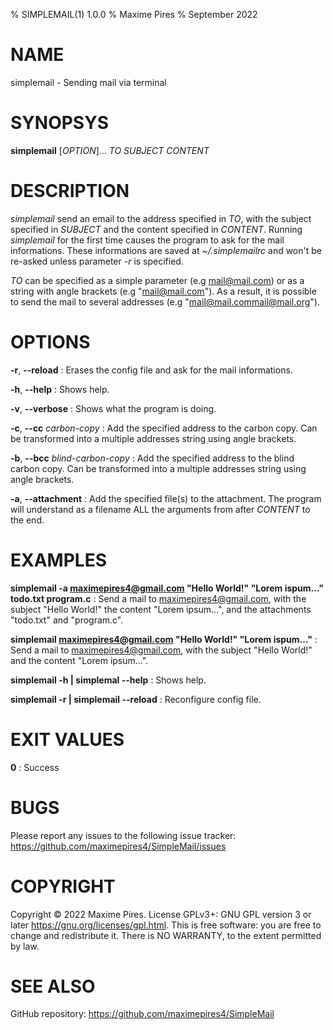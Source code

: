% SIMPLEMAIL(1) 1.0.0
% Maxime Pires
% September 2022

# NAME
simplemail - Sending mail via terminal

# SYNOPSYS
**simplemail** [*OPTION*]... *TO* *SUBJECT* *CONTENT*

# DESCRIPTION
*simplemail* send an email to the address specified in *TO*, with the subject specified in *SUBJECT* and the content specified in *CONTENT*. Running *simplemail* for the first time causes the program to ask for the mail informations. These informations are saved at *~/.simplemailrc* and won't be re-asked unless parameter *-r* is specified.

*TO* can be specified as a simple parameter (e.g mail@mail.com) or as a string with angle brackets (e.g "<mail@mail.com>"). As a result, it is possible to send the mail to several addresses (e.g "<mail@mail.com><mail@mail.org>").

# OPTIONS
**-r**, **--reload**
: Erases the config file and ask for the mail informations.

**-h**, **--help**
: Shows help.

**-v**, **--verbose**
: Shows what the program is doing.

**-c**, **--cc** *carbon-copy*
: Add the specified address to the carbon copy. Can be transformed into a multiple addresses string using angle brackets.

**-b**, **--bcc** *blind-carbon-copy*
: Add the specified address to the blind carbon copy. Can be transformed into a multiple addresses string using angle brackets.

**-a**, **--attachment**
: Add the specified file(s) to the attachment. The program will understand as a filename ALL the arguments from after *CONTENT* to the end.

# EXAMPLES
**simplemail -a maximepires4@gmail.com "Hello World!" "Lorem ispum..." todo.txt program.c**
: Send a mail to maximepires4@gmail.com, with the subject "Hello World!" the content "Lorem ipsum...", and the attachments "todo.txt" and "program.c".

**simplemail maximepires4@gmail.com "Hello World!" "Lorem ispum..."**
: Send a mail to maximepires4@gmail.com, with the subject "Hello World!" and the content "Lorem ipsum...".

**simplemail -h | simplemal --help**
: Shows help.

**simplemail -r | simplemail --reload**
: Reconfigure config file.

# EXIT VALUES
**0**
: Success

# BUGS
Please report any issues to the following issue tracker: https://github.com/maximepires4/SimpleMail/issues

# COPYRIGHT
Copyright © 2022 Maxime Pires. License GPLv3+: GNU GPL version 3 or later <https://gnu.org/licenses/gpl.html>.
This is free software: you are free to change and redistribute it.  There is NO WARRANTY, to the extent permitted by law.

# SEE ALSO
GitHub repository: https://github.com/maximepires4/SimpleMail
